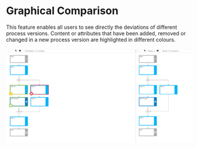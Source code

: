 # Graphical Comparison

This feature enables all users to see directly the deviations of different process versions. Content or attributes that have been added, removed or changed in a new process version are highlighted in different colours. 

![screen](../media/Graphical_comparison.png)
